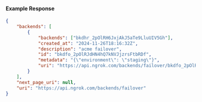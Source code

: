 <!-- Code generated for API Clients. DO NOT EDIT. -->

#### Example Response

```json
{
	"backends": [
		{
			"backends": ["bkdhr_2pOlRH6JxjAkJ5aTe9LluUIV5Gh"],
			"created_at": "2024-11-26T18:16:32Z",
			"description": "acme failover",
			"id": "bkdfo_2pOlRJdHN4hQ7kNVJjzrsFtbRDf",
			"metadata": "{\"environment\": \"staging\"}",
			"uri": "https://api.ngrok.com/backends/failover/bkdfo_2pOlRJdHN4hQ7kNVJjzrsFtbRDf"
		}
	],
	"next_page_uri": null,
	"uri": "https://api.ngrok.com/backends/failover"
}
```

